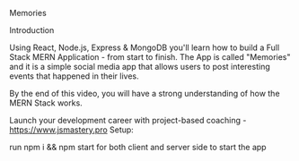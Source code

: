 Memories

Introduction

Using React, Node.js, Express & MongoDB you'll learn how to build a Full Stack MERN Application - from start to finish. The App is called "Memories" and it is a simple social media app that allows users to post interesting events that happened in their lives.

By the end of this video, you will have a strong understanding of how the MERN Stack works.

Launch your development career with project-based coaching - https://www.jsmastery.pro
Setup:

run npm i && npm start for both client and server side to start the app